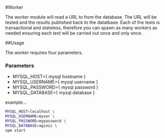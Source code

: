#Worker

The worker module will read a URL 
to from the database. The URL will be tested 
and the results published back to the datatbase.
Each of the tests is transactional and stateless, 
therefore you can spawn as many workers as needed 
ensuring each test will be carried out once and only 
once.

##Usage

The worker requires four parameters.

### Parameters
- MYSQL_HOST={ mysql hostname } 
- MYSQL_USERNAME={ mysql username } 
- MYSQL_PASSWORD={ mysql password } 
- MYSQL_DATABASE={ mysql database } 

example...
```bash 
MYSQL_HOST=localhost \
MYSQL_USERNAME=myser \
MYSQL_PASSWORD=mypassword \
MYSQL_DATABASE=aginic \
npm start
```

